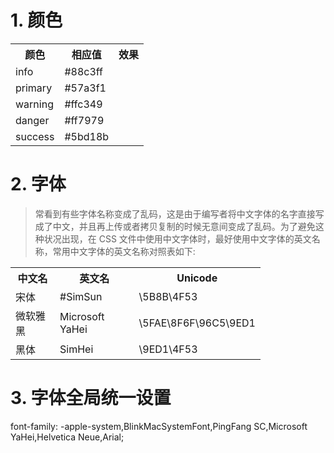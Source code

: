 # 1. 颜色
<table class="table table-hover table-bordered table-header-bg f13" style="width:400px;">
    <tr>
        <th>颜色</th>
        <th>相应值</th>
        <th>效果</th>
    </tr>
    <tr>
        <td>
            info
        </td>
        <td>
            #88c3ff
        </td>
        <td>
            <span style="display:inline-block;width:12px;height:12px;" class="bg-info ml10" style="background:#88c3ff"></span>
        </td>
    </tr>
    <tr>
        <td>
            primary
        </td>
        <td>
            #57a3f1
        </td>
        <td>
            <span style="display:inline-block;width:12px;height:12px;" class="bg-primary ml10" style="background:#57a3f1"></span>
        </td>
    </tr>
    <tr>
        <td>
            warning
        </td>
        <td>
            #ffc349
        </td>
        <td>
            <span style="display:inline-block;width:12px;height:12px;" class="bg-warning ml10" style="background:#ffc349"></span>
        </td>
    </tr>
    <tr>
        <td>
            danger
        </td>
        <td>
            #ff7979 
        </td>
        <td>
            <span style="display:inline-block;width:12px;height:12px;" class="bg-danger ml10" style="background:#ff7979"></span>
        </td>
    </tr>
    <tr>
        <td>
            success
        </td>
        <td>
            #5bd18b
        </td>
        <td>
            <span style="display:inline-block;width:12px;height:12px;" class="bg-success ml10" style="background:#5bd18b"></span>
        </td>
    </tr>

</table>

# 2. 字体
> 常看到有些字体名称变成了乱码，这是由于编写者将中文字体的名字直接写成了中文，并且再上传或者拷贝复制的时候无意间变成了乱码。为了避免这种状况出现，在 CSS 文件中使用中文字体时，最好使用中文字体的英文名称，常用中文字体的英文名称对照表如下:

<table class="table table-hover table-bordered table-header-bg f13" style="width:400px;">
    <tr>
        <th>中文名</th>
        <th>英文名</th>
        <th>Unicode</th>
    </tr>
    <tr>
        <td>
            宋体
        </td>
        <td>
            #SimSun
        </td>
        <td>
            \5B8B\4F53
        </td>
    </tr>
    <tr>
        <td>
            微软雅黑
        </td>
        <td>
            Microsoft YaHei
        </td>
        <td>
            \5FAE\8F6F\96C5\9ED1
        </td>
    </tr>
    <tr>
        <td>
            黑体
        </td>
        <td>
            SimHei
        </td>
        <td>
            \9ED1\4F53
        </td>
    </tr>
</table>

# 3. 字体全局统一设置
font-family: -apple-system,BlinkMacSystemFont,PingFang SC,Microsoft YaHei,Helvetica Neue,Arial;